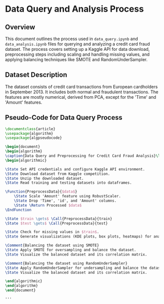 # Data Query and Analysis Process

## Overview
This document outlines the process used in `data_query.ipynb` and `data_analysis.ipynb` files for querying and analyzing a credit card fraud dataset. The process covers setting up a Kaggle API for data download, preprocessing steps including scaling and handling missing values, and applying balancing techniques like SMOTE and RandomUnderSampler.

## Dataset Description
The dataset consists of credit card transactions from European cardholders in September 2013. It includes both normal and fraudulent transactions. The features are mostly numerical, derived from PCA, except for the 'Time' and 'Amount' features.

## Pseudo-Code for Data Query Process

```latex
\documentclass{article}
\usepackage{algorithm}
\usepackage{algpseudocode}

\begin{document}
\begin{algorithm}
\caption{Data Query and Preprocessing for Credit Card Fraud Analysis}\label{alg:data_query}
\begin{algorithmic}

\State Set API credentials and configure Kaggle API environment.
\State Download dataset from Kaggle competition.
\State Unzip the downloaded dataset.
\State Read training and testing datasets into dataframes.

\Function{PreprocessData}{$data$}
    \State Scale 'Amount' feature using RobustScaler.
    \State Drop 'Time', 'id', and 'Amount' columns.
    \State \Return Processed $data$
\EndFunction

\State $train \gets$ \Call{PreprocessData}{train}
\State $test \gets$ \Call{PreprocessData}{test}

\State Check for missing values in $train$.
\State Generate visualizations (KDE plots, box plots, heatmaps) for analysis.

\Comment{Balancing the dataset using SMOTE}
\State Apply SMOTE for oversampling and balance the dataset.
\State Visualize the balanced dataset and its correlation matrix.

\Comment{Balancing the dataset using RandomUnderSampler}
\State Apply RandomUnderSampler for undersampling and balance the dataset.
\State Visualize the balanced dataset and its correlation matrix.

\end{algorithmic}
\end{algorithm}
\end{document}

'''
